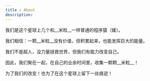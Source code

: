 ```yaml
---
title : About
description:
---
```


我们是这个星球上几个和__米粒__一样普通的程序猿（媛）。

我们相信：一颗__米粒__没有价值，但积累起来，也能发挥巨大的能量。

我们不是超人，没力量拯救世界，但我们有能力改变自己。

因此，我们聚在一起，在自己的业余时间里，收集一颗颗__米粒__！

为了我们的改变！也为了在这个星球上留下一丝痕迹！
